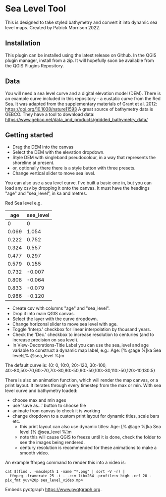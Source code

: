 # Sea Level Tool
This is designed to take styled bathymetry and convert it into dynamic sea level maps.
Created by Patrick Morrison 2022.

## Installation

This plugin can be installed using the latest release on Github. In the QGIS plugin manager, install from a zip. It will hopefully soon be available from the QGIS Plugins Repository.


## Data
You will need a sea level curve and a digital elevation model (DEM). 
There is an example curve included in this repository - a eustatic curve from the Red Sea. It was adapted from the supplementary materials of Grant et al. 2012: https://doi.org/10.1038/nature11593
A great source of bathymetry data is GEBCO. They have a tool to download data: https://www.gebco.net/data_and_products/gridded_bathymetry_data/

## Getting started
- Drag the DEM into the canvas
- Select the DEM with the elevation dropdown.
- Style DEM with singleband pseudocolour, in a way that represents the shoreline at present.
- or, optionally there there is a style button with three presets.
- Change vertical slider to move sea level.

You can also use a sea level curve.
I've built a basic one in, but you can load any csv by dropping it onto the canvas.
It must have the headings "age" and "sea_level", in ka and metres.

Red Sea level e.g.

| age   | sea_level |
|-------|-----------|
| 0     | 0         |
| 0.069 | 1.054     |
| 0.222 | 0.752     |
| 0.324 | 0.557     |
| 0.477 | 0.297     |
| 0.579 | 0.155     |
| 0.732 | -0.007    |
| 0.808 | -0.064    |
| 0.833 | -0.079    |
| 0.986 | -0.120    |

- Create csv with columns "age" and "sea_level".
- Drop it into main QGIS canvas.
- Select the layer with the curve dropdown.
- Change horizonal slider to move sea level with age.
- Toggle 'Interp.' checkbox for linear interpolation by thousand years.
- Check the 'Dec.' checkbox to increase resolution to centuries (and to increase precision on sea level). 
- In View-Decorations-Title Label you can use the sea_level and age variable to construct a dynamic map label,
 e.g.: Age: [% @age %]ka Sea level:[% @sea_level %]m 

The default curve is:
{0: 0, 10:0, 20:-120, 30:-100, 40:-80,50:-70,60:-70,70:-80,80:-50,90:-50,100:-30,110:-50,120:-10,130:5}

There is also an animation function, which will render the map canvas, or a print layout.
It iterates through every timestep from the max or min.
With sea level curve and bathymetry loaded:
- choose max and min ages
- use 'save as...' button to choose file
- animate from canvas to check it is working
- change dropdown to a custom print layout for dynamic titles, scale bars etc.
  - this print layout can also use dynamic titles: Age: [% @age %]ka Sea level:[% @sea_level %]m 
  - note this will cause QGIS to freeze until it is done, check the folder to see the images being rendered.
  - century resolution is recommended for these animations to make a smooth video.

An example ffmpeg command to render this into a video is:
```
cat $(find . -maxdepth 1 -name "*.png" | sort -V -r) |
  ffmpeg -framerate 25 -i - -c:v libx264 -profile:v high -crf 20 -pix_fmt yuv420p sea_level_video.mp4
```

Embeds pyqtgraph https://www.pyqtgraph.org.

